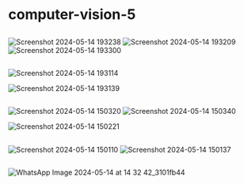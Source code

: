 # computer-vision-5

##


![Screenshot 2024-05-14 193238](https://github.com/Shehab-Hegab/computer-vision-5/assets/137138481/5d9779d6-f4d1-4f05-8479-90c852a7147b)
![Screenshot 2024-05-14 193209](https://github.com/Shehab-Hegab/computer-vision-5/assets/137138481/2fbde46b-2ff8-4c6a-b963-a724bdb1c1a5)
![Screenshot 2024-05-14 193300](https://github.com/Shehab-Hegab/computer-vision-5/assets/137138481/bce77e43-73fe-4008-9331-54f1e69079e4)
##

![Screenshot 2024-05-14 193114](https://github.com/Shehab-Hegab/computer-vision-5/assets/137138481/322b0c86-9d1a-4130-8fb8-f43893cbcced)

![Screenshot 2024-05-14 193139](https://github.com/Shehab-Hegab/computer-vision-5/assets/137138481/22f217ec-115a-4357-8491-40f9425f2acb)

##
![Screenshot 2024-05-14 150320](https://github.com/Shehab-Hegab/computer-vision-5/assets/137138481/947df5e5-4607-42af-b6fb-299436273241)
![Screenshot 2024-05-14 150340](https://github.com/Shehab-Hegab/computer-vision-5/assets/137138481/7cfb816c-4ea4-4a81-a233-9a855450e915)

![Screenshot 2024-05-14 150221](https://github.com/Shehab-Hegab/computer-vision-5/assets/137138481/469de51e-ad0b-4fa9-a899-a391c4db7da0)

##
![Screenshot 2024-05-14 150110](https://github.com/Shehab-Hegab/computer-vision-5/assets/137138481/6b73656b-e45a-4ce9-833f-0e0e4009d1f5)
![Screenshot 2024-05-14 150137](https://github.com/Shehab-Hegab/computer-vision-5/assets/137138481/d63f01f1-2bad-498f-8720-005bf04ac99c)

##

![WhatsApp Image 2024-05-14 at 14 32 42_3101fb44](https://github.com/Shehab-Hegab/computer-vision-5/assets/137138481/856c2741-07b6-4fa6-8020-82772500490f)

